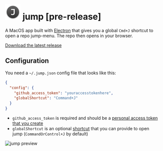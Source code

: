 # ![icon](./icon.png) jump [pre-release]

A MacOS app built with [Electron](https://github.com/electron/electron) that gives you a global `Cmd+J` shortcut to open a repo jump-menu. The repo then opens in your browser.

[Download the latest release](https://github.com/dropseed/jump/releases/latest)

## Configuration

You need a `~/.jump.json` config file that looks like this:

```json
{
  "config": {
    "github_access_token": "youraccesstokenhere",
    "globalShortcut": "Command+J"
  }
}
```

- `github_access_token` is required and should be a [personal access token that you create](https://help.github.com/articles/creating-a-personal-access-token-for-the-command-line/#creating-a-token)
- `globalShortcut` is an optional [shortcut](https://electronjs.org/docs/api/global-shortcut) that you can provide to open jump (`CommandOrControl+J` by default)

![jump preview](preview.gif)
